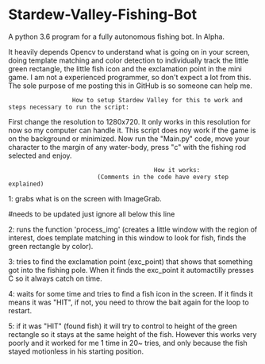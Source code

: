 # Stardew-Valley-Fishing-Bot
A python 3.6 program for a fully autonomous fishing bot. In Alpha.

It heavily depends Opencv to understand what is going on in your screen, doing template matching and color detection to individually track the little green rectangle, the little fish icon and the exclamation point in the mini game. I am not a experienced programmer, so don't expect a lot from this. The sole purpose of me posting this in GitHub is so someone can help me.

                      How to setup Stardew Valley for this to work and steps necessary to run the script:
                      
First change the resolution to 1280x720. It only works in this resolution for now so my computer can handle it. This script does noy work if the game is on the background or minimized. Now run the "Main.py" code, move your character to the margin of any water-body, press "c" with the fishing rod selected and enjoy.

                                             How it works:
                             (Comments in the code have every step explained)
                             
1: grabs what is on the screen with ImageGrab.

#needs to be updated just ignore all below this line

2: runs the function 'process_img' (creates a little window with the region of interest, does template matching in this window to look for fish, finds the green rectangle by color).

3: tries to find the exclamation point (exc_point) that shows that something got into the fishing pole. When it finds the exc_point it automactilly presses C so it always catch on time.

4: waits for some time and tries to find a fish icon in the screen. If it finds it means it was "HIT", if not, you need to throw the bait again for the loop to restart.

5: if it was "HIT" (found fish) it will try to control to height of the green rectangle so it stays at the same height of the fish. However this works very poorly and it worked for me 1 time in 20~ tries, and only because the fish stayed motionless in his starting position.
